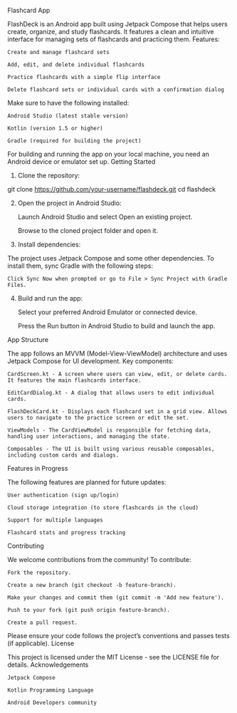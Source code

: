 Flashcard App

FlashDeck is an Android app built using Jetpack Compose that helps users create, organize, and study flashcards. It features a clean and intuitive interface for managing sets of flashcards and practicing them.
Features:

    Create and manage flashcard sets

    Add, edit, and delete individual flashcards

    Practice flashcards with a simple flip interface

    Delete flashcard sets or individual cards with a confirmation dialog


Make sure to have the following installed:

    Android Studio (latest stable version)

    Kotlin (version 1.5 or higher)

    Gradle (required for building the project)

For building and running the app on your local machine, you need an Android device or emulator set up.
Getting Started
1. Clone the repository:

git clone https://github.com/your-username/flashdeck.git
cd flashdeck

2. Open the project in Android Studio:

    Launch Android Studio and select Open an existing project.

    Browse to the cloned project folder and open it.

3. Install dependencies:

The project uses Jetpack Compose and some other dependencies. To install them, sync Gradle with the following steps:

    Click Sync Now when prompted or go to File > Sync Project with Gradle Files.

4. Build and run the app:

    Select your preferred Android Emulator or connected device.

    Press the Run button in Android Studio to build and launch the app.

App Structure

The app follows an MVVM (Model-View-ViewModel) architecture and uses Jetpack Compose for UI development.
Key components:

    CardScreen.kt - A screen where users can view, edit, or delete cards. It features the main flashcards interface.

    EditCardDialog.kt - A dialog that allows users to edit individual cards.

    FlashDeckCard.kt - Displays each flashcard set in a grid view. Allows users to navigate to the practice screen or edit the set.

    ViewModels - The CardViewModel is responsible for fetching data, handling user interactions, and managing the state.

    Composables - The UI is built using various reusable composables, including custom cards and dialogs.

Features in Progress

The following features are planned for future updates:

    User authentication (sign up/login)

    Cloud storage integration (to store flashcards in the cloud)

    Support for multiple languages

    Flashcard stats and progress tracking

Contributing

We welcome contributions from the community! To contribute:

    Fork the repository.

    Create a new branch (git checkout -b feature-branch).

    Make your changes and commit them (git commit -m 'Add new feature').

    Push to your fork (git push origin feature-branch).

    Create a pull request.

Please ensure your code follows the project’s conventions and passes tests (if applicable).
License

This project is licensed under the MIT License - see the LICENSE file for details.
Acknowledgements

    Jetpack Compose

    Kotlin Programming Language

    Android Developers community
